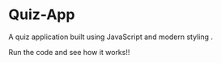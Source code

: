 # Quiz-App
A quiz application built using JavaScript and modern styling .
</hr>

Run the code and see how it works!!



